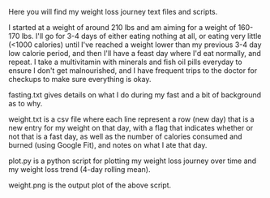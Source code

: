 Here you will find my weight loss journey text files and scripts. 

I started at a weight of around 210 lbs and am aiming for a weight of 160-170 lbs. I'll go for 3-4 days of either eating nothing at all, or eating very little (<1000 calories) until I've reached a weight lower than my previous 3-4 day low calorie period, and then I'll have a feast day where I'd eat normally, and repeat. I take a multivitamin with minerals and fish oil pills everyday to ensure I don't get malnourished, and I have frequent trips to the doctor for checkups to make sure everything is okay.

fasting.txt gives details on what I do during my fast and a bit of background as to why.

weight.txt is a csv file where each line represent a row (new day) that is a new entry for my weight on that day, with a flag that indicates whether or not that is a fast day, as well as the number of calories consumed and burned (using Google Fit), and notes on what I ate that day.

plot.py is a python script for plotting my weight loss journey over time and my weight loss trend (4-day rolling mean).

weight.png is the output plot of the above script.
